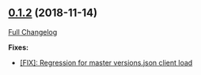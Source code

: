 ## [0.1.2](https://github.com/ugate/jsdocp/tree/v0.1.2) (2018-11-14)
[Full Changelog](https://github.com/ugate/jsdocp/compare/v0.1.1...v0.1.2)


__Fixes:__
* [[FIX]: Regression for master versions.json client load](https://github.com/ugate/jsdocp/commit/c197206b664ba3460cb108d0014e08ba6c7eb844)